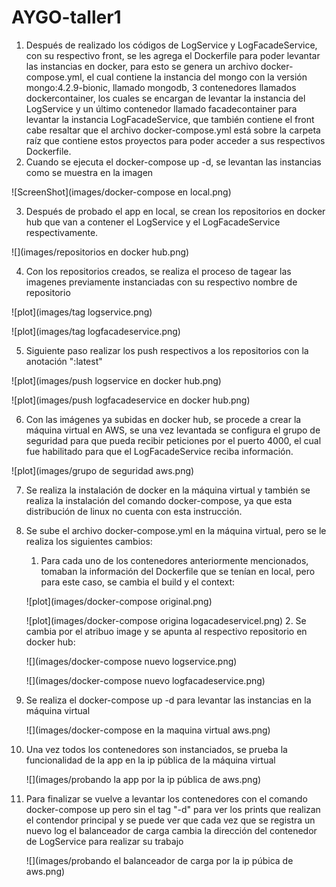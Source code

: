 # AYGO-taller1
1. Después de realizado los códigos de LogService y LogFacadeService, con su respectivo 
    front, se les agrega el Dockerfile para poder levantar las instancias en docker,
    para esto se genera un archivo docker-compose.yml, el cual contiene la instancia
    del mongo con la versión mongo:4.2.9-bionic, llamado mongodb, 3 contenedores llamados
    dockercontainer, los cuales se encargan de levantar la instancia del LogService y 
    un último contenedor llamado facadecontainer para levantar la instancia LogFacadeService, 
    que también contiene el front cabe resaltar que el archivo docker-compose.yml está sobre la carpeta raíz que contiene estos
    proyectos para poder acceder a sus respectivos Dockerfile.
2. Cuando se ejecuta el docker-compose up -d, se levantan las instancias como se muestra en la imagen

![ScreenShot](images/docker-compose en local.png)

3. Después de probado el app en local, se crean los repositorios en docker hub
   que van a contener el LogService y el LogFacadeService respectivamente.

![](images/repositorios en docker hub.png)

4. Con los repositorios creados, se realiza el proceso de tagear las imagenes previamente
   instanciadas con su respectivo nombre de repositorio

![plot](images/tag logservice.png)

![plot](images/tag logfacadeservice.png)

5. Siguiente paso realizar los push respectivos a los repositorios con la anotación ":latest"

![plot](images/push logservice en docker hub.png)

![plot](images/push logfacadeservice en docker hub.png)

6. Con las imágenes ya subidas en docker hub, se procede a crear la máquina virtual en AWS, se
   una vez levantada se configura el grupo de seguridad para que pueda recibir peticiones por el
   puerto 4000, el cual fue habilitado para que el LogFacadeService reciba información.

![plot](images/grupo de seguridad aws.png)

7. Se realiza la instalación de docker en la máquina virtual y también se realiza la instalación del
    comando docker-compose, ya que esta distribución de linux no cuenta con esta instrucción.

8. Se sube el archivo docker-compose.yml en la máquina virtual, pero se le realiza los siguientes cambios:
   1. Para cada uno de los contenedores anteriormente mencionados, tomaban la información del Dockerfile que
      se tenían en local, pero para este caso, se cambia el build y el context:
   
   ![plot](images/docker-compose original.png)
    
   ![plot](images/docker-compose origina logacadeservicel.png)
   2. Se cambia por el atribuo image y se apunta al respectivo repositorio en docker hub:
   
    ![](images/docker-compose nuevo logservice.png)
    
    ![](images/docker-compose nuevo logfacadeservice.png)
9. Se realiza el docker-compose up -d para levantar las instancias en la máquina virtual
    
    ![](images/docker-compose en la maquina virtual aws.png)
10. Una vez todos los contenedores son instanciados, se prueba la funcionalidad de la app en la ip pública de la máquina
    virtual

    ![](images/probando la app por la ip pública de aws.png)
11. Para finalizar se vuelve a levantar los contenedores con el comando docker-compose up pero sin el tag "-d" para ver
    los prints que realizan el contendor principal y se puede ver que cada vez que se registra un nuevo log el balanceador
    de carga cambia la dirección del contenedor de LogService para realizar su trabajo

    ![](images/probando el balanceador de carga por la ip púbica de aws.png)
    